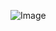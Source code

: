 ![Image]("https://user-images.githubusercontent.com/114315303/192121410-cad0d298-9ec1-4739-80c7-4c07b2240b5c.png")

